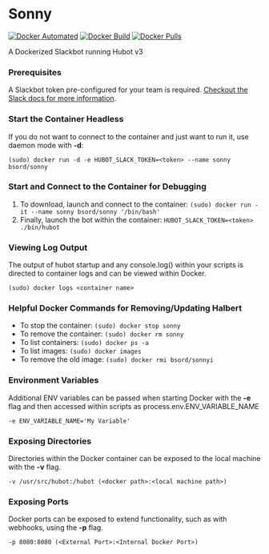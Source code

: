 # Sonny
[![Docker Automated](https://img.shields.io/docker/automated/bsord/sonny.svg)](https://hub.docker.com/r/bsord/sonny/)
[![Docker Build](https://img.shields.io/docker/build/bsord/sonny.svg)](https://hub.docker.com/r/bsord/sonny/)
[![Docker Pulls](https://img.shields.io/docker/pulls/bsord/sonny.svg)](https://hub.docker.com/r/bsord/sonny/)

A Dockerized Slackbot running Hubot v3
<br>


### Prerequisites
A Slackbot token pre-configured for your team is required. [Checkout the Slack docs for more information](https://api.slack.com/slack-apps).


### Start the Container Headless
If you do not want to connect to the container and just want to run it, use daemon mode with **-d**:

`(sudo) docker run -d -e HUBOT_SLACK_TOKEN=<token> --name sonny bsord/sonny`


### Start and Connect to the Container for Debugging
1) To download, launch and connect to the container: 
`(sudo) docker run -it --name sonny bsord/sonny '/bin/bash'`
2) Finally, launch the bot within the container: 
`HUBOT_SLACK_TOKEN=<token> ./bin/hubot`


### Viewing Log Output
The output of hubot startup and any console.log() within your scripts is directed to container logs and can be viewed within Docker.

`(sudo) docker logs <container name>`


### Helpful Docker Commands for Removing/Updating Halbert
- To stop the container: `(sudo) docker stop sonny`
- To remove the container: `(sudo) docker rm sonny`
- To list containers: `(sudo) docker ps -a`
- To list images: `(sudo) docker images`
- To remove the old image: `(sudo) docker rmi bsord/sonnyi`


### Environment Variables
Additional ENV variables can be passed when starting Docker with the **-e** flag and then accessed within scripts as process.env.ENV_VARIABLE_NAME

`-e ENV_VARIABLE_NAME='My Variable'`


### Exposing Directories
Directories within the Docker container can be exposed to the local machine with the **-v** flag.

`-v /usr/src/hubot:/hubot (<docker path>:<local machine path>)`


### Exposing Ports
Docker ports can be exposed to extend functionality, such as with webhooks, using the **-p** flag.

`-p 8080:8080 (<External Port>:<Internal Docker Port>)`


